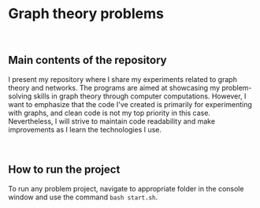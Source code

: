 # Graph theory problems

<br>

## Main contents of the repository

I present my repository where I share my experiments related to graph theory and networks. The programs are aimed at showcasing my problem-solving skills in graph theory through computer computations. However, I want to emphasize that the code I've created is primarily for experimenting with graphs, and clean code is not my top priority in this case. Nevertheless, I will strive to maintain code readability and make improvements as I learn the technologies I use.

<br>

## How to run the project

To run any problem project, navigate to appropriate folder in the console window and use the command `bash start.sh`.
